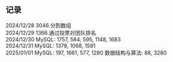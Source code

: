 ## 记录
2024/12/28 3046.分割数组</br>
2024/12/29 1366.通过投票对团队排名</br>
2024/12/30 MySQL: 1757, 584, 595, 1148, 1683 </br>
2024/12/31 MySQL: 1378, 1068, 1581 </br>
2025/01/01 MySQL: 197, 1661, 577, 1280
           数据结构与算法: 88, 3280
